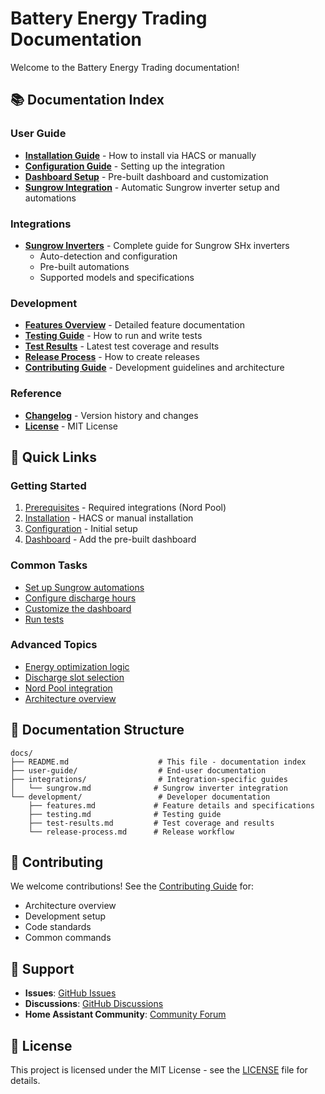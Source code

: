 # Battery Energy Trading Documentation

Welcome to the Battery Energy Trading documentation!

## 📚 Documentation Index

### User Guide

- **[Installation Guide](../README.md#-installation)** - How to install via HACS or manually
- **[Configuration Guide](../README.md#️-configuration)** - Setting up the integration
- **[Dashboard Setup](../dashboards/README.md)** - Pre-built dashboard and customization
- **[Sungrow Integration](integrations/sungrow.md)** - Automatic Sungrow inverter setup and automations

### Integrations

- **[Sungrow Inverters](integrations/sungrow.md)** - Complete guide for Sungrow SHx inverters
  - Auto-detection and configuration
  - Pre-built automations
  - Supported models and specifications

### Development

- **[Features Overview](development/features.md)** - Detailed feature documentation
- **[Testing Guide](development/testing.md)** - How to run and write tests
- **[Test Results](development/test-results.md)** - Latest test coverage and results
- **[Release Process](development/release-process.md)** - How to create releases
- **[Contributing Guide](../CLAUDE.md)** - Development guidelines and architecture

### Reference

- **[Changelog](../CHANGELOG.md)** - Version history and changes
- **[License](../LICENSE)** - MIT License

## 🎯 Quick Links

### Getting Started
1. [Prerequisites](../README.md#-prerequisites) - Required integrations (Nord Pool)
2. [Installation](../README.md#-installation) - HACS or manual installation
3. [Configuration](../README.md#️-configuration) - Initial setup
4. [Dashboard](../dashboards/README.md) - Add the pre-built dashboard

### Common Tasks
- [Set up Sungrow automations](integrations/sungrow.md#automation-examples)
- [Configure discharge hours](../README.md#configuration-parameters)
- [Customize the dashboard](../dashboards/README.md#customization)
- [Run tests](development/testing.md)

### Advanced Topics
- [Energy optimization logic](../CLAUDE.md#energy-optimization-logic-energy_optimizerpy)
- [Discharge slot selection](../CLAUDE.md#how-it-works-now)
- [Nord Pool integration](../CLAUDE.md#price-data-format)
- [Architecture overview](../CLAUDE.md#architecture)

## 📖 Documentation Structure

```
docs/
├── README.md                    # This file - documentation index
├── user-guide/                  # End-user documentation
├── integrations/                # Integration-specific guides
│   └── sungrow.md              # Sungrow inverter integration
└── development/                 # Developer documentation
    ├── features.md             # Feature details and specifications
    ├── testing.md              # Testing guide
    ├── test-results.md         # Test coverage and results
    └── release-process.md      # Release workflow
```

## 🤝 Contributing

We welcome contributions! See the [Contributing Guide](../CLAUDE.md) for:
- Architecture overview
- Development setup
- Code standards
- Common commands

## 💬 Support

- **Issues**: [GitHub Issues](https://github.com/Tsopic/battery_energy_trading/issues)
- **Discussions**: [GitHub Discussions](https://github.com/Tsopic/battery_energy_trading/discussions)
- **Home Assistant Community**: [Community Forum](https://community.home-assistant.io/)

## 📝 License

This project is licensed under the MIT License - see the [LICENSE](../LICENSE) file for details.
